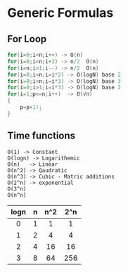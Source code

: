 # Generic Formulas

## For Loop

```c
for(i=0;i<n;i++) -> O(n)
for(i=0;i<n;i+2) -> n/2  O(n)
for(i=n;i>1;i--) -> n/2  O(n)
for(i=0;i<n;i=i*2) -> O(logN) base 2
for(i=0;i<n;i=i*3) -> O(logN) base 3
for(i=0;i>1;i=i*3) -> O(logN) base 2
for(i=1;p<=n;i++)  -> O(√n)
{
	p=p+1!;        
}
```
## Time functions

```
O(1) -> Constant
O(logn) -> Logarithemic
O(n)   -> Linear
O(n^2) -> Qaudratic
O(n^3) -> Cubic - Matric additions
O(2^n) -> exponential
O(3^n)
O(n^n)
```

| logn | n | n^2 | 2^n |
|:----:|:--:|:--:|:--:|
|0|1|1|1
|1|2|4|4
|2|4|16|16|
|3|8|64|256

